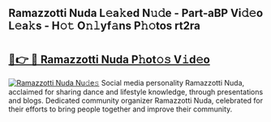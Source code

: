 ## Ramazzotti Nuda L𝚎a𝚔ed N𝚞𝚍e - Part-aBP Vi𝚍𝚎o L𝚎a𝚔s - H𝚘𝚝 O𝚗𝚕yf𝚊ns P𝚑𝚘tos rt2ra

# <h2><a href="http://kf5xhci.oniu.top/?m=Ramazzotti+Nuda">🔗👉 🔴 Ramazzotti Nuda P𝚑ot𝚘𝚜 V𝚒d𝚎o</a></h2>

[![Ramazzotti Nuda Nu𝚍e𝚜](https://i.imgur.com/0qMVB7G.gif)](http://kf5xhci.oniu.top/?m=Ramazzotti+Nuda)
Social media personality Ramazzotti Nuda, acclaimed for sharing dance and lifestyle knowledge, through presentations and blogs. Dedicated community organizer Ramazzotti Nuda, celebrated for their efforts to bring people together and improve their community.  
